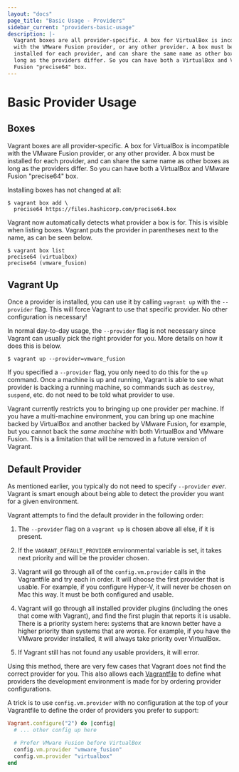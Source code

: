 ```yaml
---
layout: "docs"
page_title: "Basic Usage - Providers"
sidebar_current: "providers-basic-usage"
description: |-
  Vagrant boxes are all provider-specific. A box for VirtualBox is incompatible
  with the VMware Fusion provider, or any other provider. A box must be
  installed for each provider, and can share the same name as other boxes as
  long as the providers differ. So you can have both a VirtualBox and VMware
  Fusion "precise64" box.
---
```


# Basic Provider Usage

## Boxes

Vagrant boxes are all provider-specific. A box for VirtualBox is incompatible
with the VMware Fusion provider, or any other provider. A box must be installed
for each provider, and can share the same name as other boxes as long
as the providers differ. So you can have both a VirtualBox and VMware Fusion
"precise64" box.

Installing boxes has not changed at all:

```
$ vagrant box add \
  precise64 https://files.hashicorp.com/precise64.box
```

Vagrant now automatically detects what provider a box is for. This is
visible when listing boxes. Vagrant puts the provider in parentheses next
to the name, as can be seen below.

```
$ vagrant box list
precise64 (virtualbox)
precise64 (vmware_fusion)
```

## Vagrant Up

Once a provider is installed, you can use it by calling `vagrant up`
with the `--provider` flag. This will force Vagrant to use that specific
provider. No other configuration is necessary!

In normal day-to-day usage, the `--provider` flag is not necessary
since Vagrant can usually pick the right provider for you. More details
on how it does this is below.

```
$ vagrant up --provider=vmware_fusion
```

If you specified a `--provider` flag, you only need to do this for the
`up` command. Once a machine is up and running, Vagrant is able to
see what provider is backing a running machine, so commands such as
`destroy`, `suspend`, etc. do not need to be told what provider to use.

<div class="alert alert-info">
  Vagrant currently restricts you to bringing up one provider per machine.
  If you have a multi-machine environment, you can bring up one machine
  backed by VirtualBox and another backed by VMware Fusion, for example, but you
  cannot back the <em>same machine</em> with both VirtualBox and
  VMware Fusion. This is a limitation that will be removed in a future
  version of Vagrant.
</div>

## Default Provider

As mentioned earlier, you typically do not need to specify `--provider`
_ever_. Vagrant is smart enough about being able to detect the provider
you want for a given environment.

Vagrant attempts to find the default provider in the following order:

  1. The `--provider` flag on a `vagrant up` is chosen above all else, if
     it is present.

  2. If the `VAGRANT_DEFAULT_PROVIDER` environmental variable is set,
     it takes next priority and will be the provider chosen.

  3. Vagrant will go through all of the `config.vm.provider` calls in the
     Vagrantfile and try each in order. It will choose the first provider
     that is usable. For example, if you configure Hyper-V, it will never
     be chosen on Mac this way. It must be both configured and usable.

  4. Vagrant will go through all installed provider plugins (including the
     ones that come with Vagrant), and find the first plugin that reports
     it is usable. There is a priority system here: systems that are known
     better have a higher priority than systems that are worse. For example,
     if you have the VMware provider installed, it will always take priority
     over VirtualBox.

  5. If Vagrant still has not found any usable providers, it will error.

Using this method, there are very few cases that Vagrant does not find the
correct provider for you. This also allows each
[Vagrantfile](/docs/vagrantfile/) to define what providers
the development environment is made for by ordering provider configurations.

A trick is to use `config.vm.provider` with no configuration at the top of
your Vagrantfile to define the order of providers you prefer to support:

```ruby
Vagrant.configure("2") do |config|
  # ... other config up here

  # Prefer VMware Fusion before VirtualBox
  config.vm.provider "vmware_fusion"
  config.vm.provider "virtualbox"
end
```
